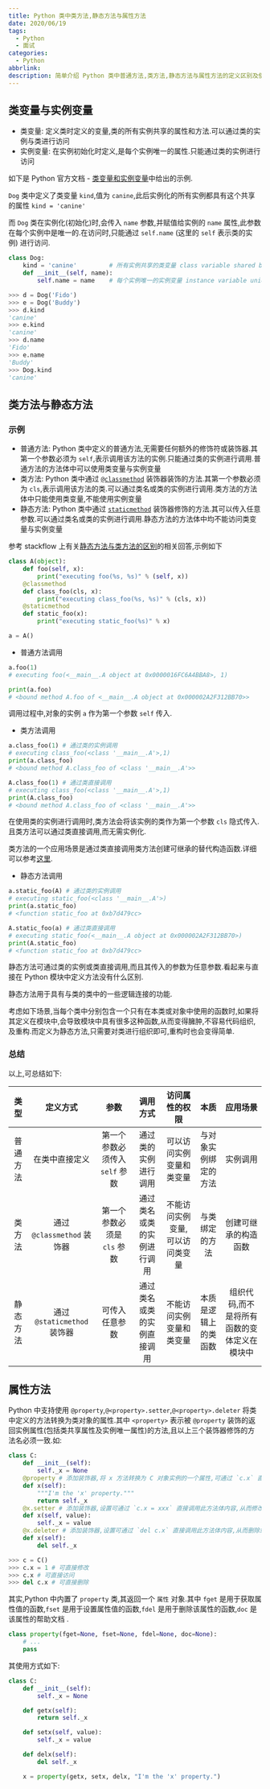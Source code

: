 ```yaml
---
title: Python 类中类方法,静态方法与属性方法
date: 2020/06/19
tags:
  - Python
  - 面试
categories:
  - Python
abbrlink: 
description: 简单介绍 Python 类中普通方法,类方法,静态方法与属性方法的定义区别及使用场景.以作备忘.
---
```


## 类变量与实例变量

- 类变量: 定义类时定义的变量,类的所有实例共享的属性和方法.可以通过类的实例与类进行访问
- 实例变量: 在实例初始化时定义,是每个实例唯一的属性.只能通过类的实例进行访问

如下是 Python 官方文档 - [类变量和实例变量](https://docs.python.org/3/tutorial/classes.html#class-and-instance-variables)中给出的示例.

`Dog` 类中定义了类变量 `kind`,值为 `canine`,此后实例化的所有实例都具有这个共享的属性 `kind = 'canine'`

而 `Dog` 类在实例化(初始化)时,会传入 `name` 参数,并赋值给实例的 `name` 属性,此参数在每个实例中是唯一的.在访问时,只能通过 `self.name` (这里的 `self` 表示类的实例) 进行访问.

```python
class Dog:
    kind = 'canine'         # 所有实例共享的类变量 class variable shared by all instances
    def __init__(self, name):
        self.name = name    # 每个实例唯一的实例变量 instance variable unique to each instance

>>> d = Dog('Fido')
>>> e = Dog('Buddy')
>>> d.kind
'canine'
>>> e.kind
'canine'
>>> d.name
'Fido'
>>> e.name
'Buddy'
>>> Dog.kind
'canine'
```

## 类方法与静态方法

### 示例

- 普通方法: Python 类中定义的普通方法,无需要任何额外的修饰符或装饰器.其第一个参数必须为 `self`,表示调用该方法的实例.只能通过类的实例进行调用.普通方法的方法体中可以使用类变量与实例变量
- 类方法: Python 类中通过 [`@classmethod`](https://docs.python.org/3/library/functions.html#classmethod) 装饰器装饰的方法.其第一个参数必须为 `cls`,表示调用该方法的类.可以通过类名或类的实例进行调用.类方法的方法体中只能使用类变量,不能使用实例变量
- 静态方法: Python 类中通过 [`staticmethod`](https://docs.python.org/3/library/functions.html#staticmethod) 装饰器修饰的方法.其可以传入任意参数.可以通过类名或类的实例进行调用.静态方法的方法体中均不能访问类变量与实例变量

参考 stackflow 上有关[静态方法与类方法的区别](https://stackoverflow.com/questions/136097/difference-between-staticmethod-and-classmethod)的相关回答,示例如下

```python
class A(object):
    def foo(self, x):
        print("executing foo(%s, %s)" % (self, x))
    @classmethod
    def class_foo(cls, x):
        print("executing class_foo(%s, %s)" % (cls, x))
    @staticmethod
    def static_foo(x):
        print("executing static_foo(%s)" % x)

a = A()
```

- 普通方法调用

```python
a.foo(1)
# executing foo(<__main__.A object at 0x0000016FC6A4BBA8>, 1)

print(a.foo)
# <bound method A.foo of <__main__.A object at 0x000002A2F312BB70>>
```

调用过程中,对象的实例 `a` 作为第一个参数 `self` 传入.

- 类方法调用

```python
a.class_foo(1) # 通过类的实例调用
# executing class_foo(<class '__main__.A'>,1)
print(a.class_foo)
# <bound method A.class_foo of <class '__main__.A'>>

A.class_foo(1) # 通过类直接调用
# executing class_foo(<class '__main__.A'>,1)
print(A.class_foo)
# <bound method A.class_foo of <class '__main__.A'>>
```

在使用类的实例进行调用时,类方法会将该实例的类作为第一个参数 `cls` 隐式传入.且类方法可以通过类直接调用,而无需实例化.

类方法的一个应用场景是通过类直接调用类方法创建可继承的替代构造函数.详细可以参考[这里](https://stackoverflow.com/questions/1950414/what-does-classmethod-do-in-this-code/1950927).

- 静态方法调用

```python
a.static_foo(A) # 通过类的实例调用
# executing static_foo(<class '__main__.A'>)
print(a.static_foo)
# <function static_foo at 0xb7d479cc>

A.static_foo(a) # 通过类直接调用
# executing static_foo(<__main__.A object at 0x000002A2F312BB70>)
print(A.static_foo)
# <function static_foo at 0xb7d479cc>
```

静态方法可通过类的实例或类直接调用,而且其传入的参数为任意参数.看起来与直接在 Python 模块中定义方法没有什么区别.

静态方法用于具有与类的类中的一些逻辑连接的功能.

考虑如下场景,当每个类中分别包含一个只有在本类或对象中使用的函数时,如果将其定义在模块中,会导致模块中具有很多这种函数,从而变得臃肿,不容易代码组织,及重构.而定义为静态方法,只需要对类进行组织即可,重构时也会变得简单.

### 总结

以上,可总结如下:

类型 | 定义方式 | 参数 | 调用方式 | 访问属性的权限 | 本质 | 应用场景
:---: | :---: | :---: | :---: | :---: | :---: | :---:
普通方法| 在类中直接定义 | 第一个参数必须传入 `self` 参数 | 通过类的实例进行调用 | 可以访问实例变量和类变量 | 与对象实例绑定的方法 | 实例调用
类方法 | 通过 `@classmethod` 装饰器 | 第一个参数必须是 `cls` 参数 | 通过类名或类的实例进行调用 | 不能访问实例变量,可以访问类变量 | 与类绑定的方法 | 创建可继承的构造函数
静态方法| 通过 `@staticmethod` 装饰器 | 可传入任意参数 | 通过类名或类的实例直接调用 | 不能访问实例变量和类变量 | 本质是逻辑上的类函数 | 组织代码,而不是将所有函数的变体定义在模块中

## 属性方法

Python 中支持使用 `@property`,`@<property>.setter`,`@<property>.deleter` 将类中定义的方法转换为类对象的属性.其中 `<property>` 表示被 `@property` 装饰的返回实例属性(包括类共享属性及实例唯一属性)的方法,且以上三个装饰器修饰的方法名必须一致.如:

```python
class C:
    def __init__(self):
        self._x = None
    @property # 添加装饰器,将 x 方法转换为 C 对象实例的一个属性,可通过 `c.x` 直接执行此方法体内容,从而返回属性值
    def x(self):
        """I'm the 'x' property."""
        return self._x
    @x.setter # 添加装饰器,设置可通过 `c.x = xxx` 直接调用此方法体内容,从而修改属性值
    def x(self, value):
        self._x = value
    @x.deleter # 添加装饰器,设置可通过 `del c.x` 直接调用此方法体内容,从而删除或修改属性值
    def x(self):
        del self._x

>>> c = C()
>>> c.x = 1 # 可直接修改
>>> c.x # 可直接访问
>>> del c.x # 可直接删除
```

其实,Python 中内置了 `property` 类,其返回一个 `属性` 对象.其中 `fget` 是用于获取属性值的函数,`fset` 是用于设置属性值的函数,`fdel` 是用于删除该属性的函数,`doc` 是该属性的帮助文档
.

```python
class property(fget=None, fset=None, fdel=None, doc=None):
    # ...
    pass
```

其使用方式如下:

```python
class C:
    def __init__(self):
        self._x = None

    def getx(self):
        return self._x

    def setx(self, value):
        self._x = value

    def delx(self):
        del self._x

    x = property(getx, setx, delx, "I'm the 'x' property.")
```
